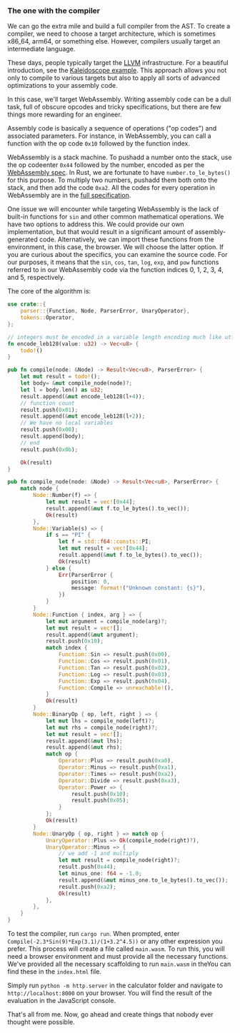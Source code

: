 ### The one with the compiler

We can go the extra mile and build a full compiler from the AST. To create a compiler, we need to choose a target architecture, which is sometimes x86_64, arm64, or something else. However, compilers usually target an intermediate language.

These days, people typically target the [LLVM](https://llvm.org/) infrastructure. For a beautiful introduction, see the [Kaleidoscope example](https://llvm.org/docs/tutorial/). This approach allows you not only to compile to various targets but also to apply all sorts of advanced optimizations to your assembly code.

In this case, we'll target WebAssembly. Writing assembly code can be a dull task, full of obscure opcodes and tricky specifications, but there are few things more rewarding for an engineer.

Assembly code is basically a sequence of operations ("op codes") and associated parameters. For instance, in WebAssembly, you can call a function with the op code `0x10` followed by the function index.

WebAssembly is a stack machine. To pushadd a number onto the stack, use the op codeenter `0x44` followed by the number, encoded as per the [WebAssembly spec](https://webassembly.github.io/spec/core/binary/values.html). In Rust, we are fortunate to have `number.to_le_bytes()` for this purpose. To multiply two numbers, pushadd them both onto the stack, and then add the code `0xa2`. All the codes for every operation in WebAssembly are in the [full specification](https://webassembly.github.io/spec/core/binary/index.html).

One issue we will encounter while targeting WebAssembly is the lack of built-in functions for `sin` and other common mathematical operations. We have two options to address this. We could provide our own implementation, but that would result in a significant amount of assembly-generated code. Alternatively, we can import these functions from the environment, in this case, the browser. We will choose the latter option. If you are curious about the specifics, you can examine the source code. For our purposes, it means that the `sin`, `cos`, `tan`, `log`, `exp`, and `pow` functions referred to in our WebAssembly code via the function indices 0, 1, 2, 3, 4, and 5, respectively.

The core of the algorithm is:

```rust
use crate::{
    parser::{Function, Node, ParserError, UnaryOperator},
    tokens::Operator,
};

// integers must be encoded in a variable length encoding much like utf8 for string called 'leb128'
fn encode_leb128(value: u32) -> Vec<u8> {
    todo!()
}

pub fn compile(node: &Node) -> Result<Vec<u8>, ParserError> {
    let mut result = todo!();
    let body= &mut compile_node(node)?;
    let l = body.len() as u32;
    result.append(&mut encode_leb128(l+4));
    // function count
    result.push(0x01);
    result.append(&mut encode_leb128(l+2));
    // We have no local variables
    result.push(0x00);
    result.append(body);
    // end
    result.push(0x0b);

    Ok(result)
}

pub fn compile_node(node: &Node) -> Result<Vec<u8>, ParserError> {
    match node {
        Node::Number(f) => {
            let mut result = vec![0x44];
            result.append(&mut f.to_le_bytes().to_vec());
            Ok(result)
        },
        Node::Variable(s) => {
            if s == "PI" {
                let f = std::f64::consts::PI;
                let mut result = vec![0x44];
                result.append(&mut f.to_le_bytes().to_vec());
                Ok(result)
            } else {
                Err(ParserError {
                    position: 0,
                    message: format!("Unknown constant: {s}"),
                })
            }
        }
        Node::Function { index, arg } => {
            let mut argument = compile_node(arg)?;
            let mut result = vec![];
            result.append(&mut argument);
            result.push(0x10);
            match index {
                Function::Sin => result.push(0x00),
                Function::Cos => result.push(0x01),
                Function::Tan => result.push(0x02),
                Function::Log => result.push(0x03),
                Function::Exp => result.push(0x04),
                Function::Compile => unreachable!(),
            }
            Ok(result)
        }
        Node::BinaryOp { op, left, right } => {
            let mut lhs = compile_node(left)?;
            let mut rhs = compile_node(right)?;
            let mut result = vec![];
            result.append(&mut lhs);
            result.append(&mut rhs);
            match op {
                Operator::Plus => result.push(0xa0),
                Operator::Minus => result.push(0xa1),
                Operator::Times => result.push(0xa2),
                Operator::Divide => result.push(0xa3),
                Operator::Power => {
                    result.push(0x10);
                    result.push(0x05);
                }
            };
            Ok(result)
        }
        Node::UnaryOp { op, right } => match op {
            UnaryOperator::Plus => Ok(compile_node(right)?),
            UnaryOperator::Minus => {
                // we add -1 and multiply
                let mut result = compile_node(right)?;
                result.push(0x44);
                let minus_one: f64 = -1.0;
                result.append(&mut minus_one.to_le_bytes().to_vec());
                result.push(0xa2);
                Ok(result)
            },
        },
    }
}
```

To test the compiler, run `cargo run`. When prompted, enter `Compile(-2.3*Sin(9)*Exp(3.1)/(1+3.2^4.5))` or any other expression you prefer. This process will create a file called `main.wasm`. To run this, you will need a browser environment and must provide all the necessary functions. We've provided all the necessary scaffolding to run `main.wasm` in theYou can find these in the `index.html` file.

Simply run `python -m http.server` in the calculator folder and navigate to `http://localhost:8000` on your browser. You will find the result of the evaluation in the JavaScript console.

That's all from me. Now, go ahead and create things that nobody ever thought were possible.
